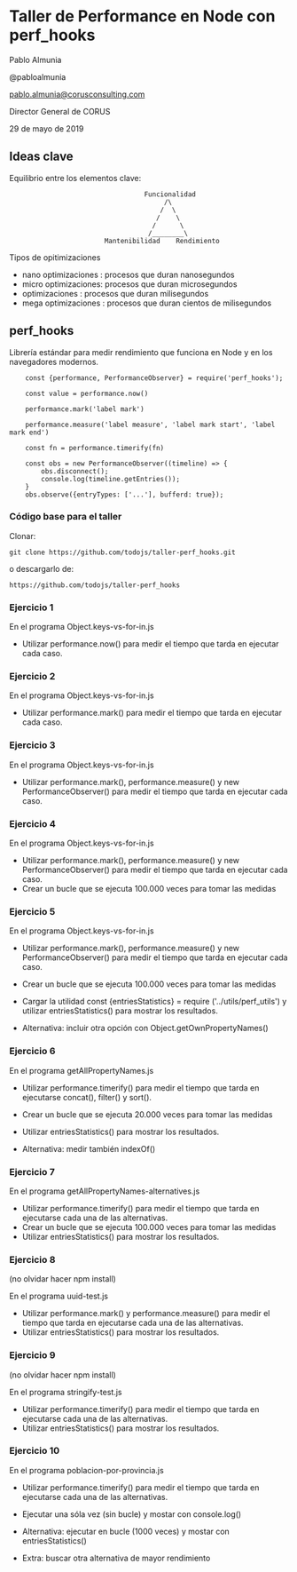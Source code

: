

# Taller de Performance en Node con perf_hooks



Pablo Almunia

@pabloalmunia

pablo.almunia@corusconsulting.com

Director General de CORUS



29 de mayo de 2019








## Ideas clave

Equilibrio entre los elementos clave:

                                      Funcionalidad
                                           /\
                                          /  \
                                         /    \
                                        /      \
                                       /________\
                            Mantenibilidad    Rendimiento

Tipos de opitimizaciones

- nano optimizaciones : procesos que duran nanosegundos
- micro optimizaciones: procesos que duran microsegundos
- optimizaciones      : procesos que duran milisegundos
- mega optimizaciones : procesos que duran cientos de milisegundos



## perf_hooks

Librería estándar para medir rendimiento que funciona en Node y en los navegadores modernos.

        const {performance, PerformanceObserver} = require('perf_hooks');

        const value = performance.now()

        performance.mark('label mark')

        performance.measure('label measure', 'label mark start', 'label mark end')

        const fn = performance.timerify(fn)

        const obs = new PerformanceObserver((timeline) => {
            obs.disconnect();
            console.log(timeline.getEntries());
        }
        obs.observe({entryTypes: ['...'], bufferd: true});


### Código base para el taller


Clonar:

    git clone https://github.com/todojs/taller-perf_hooks.git

o descargarlo de:

    https://github.com/todojs/taller-perf_hooks











### Ejercicio 1

En el programa Object.keys-vs-for-in.js

- Utilizar performance.now() para medir el tiempo que tarda en ejecutar cada caso.
















### Ejercicio 2

En el programa Object.keys-vs-for-in.js

- Utilizar performance.mark() para medir el tiempo que tarda en ejecutar cada caso.
















### Ejercicio 3

En el programa Object.keys-vs-for-in.js

- Utilizar performance.mark(), performance.measure() y new PerformanceObserver()
  para medir el tiempo que tarda en ejecutar cada caso.















### Ejercicio 4

En el programa Object.keys-vs-for-in.js

- Utilizar performance.mark(), performance.measure() y new PerformanceObserver()
  para medir el tiempo que tarda en ejecutar cada caso.
- Crear un bucle que se ejecuta 100.000 veces para tomar las medidas














### Ejercicio 5

En el programa Object.keys-vs-for-in.js

- Utilizar performance.mark(), performance.measure() y new PerformanceObserver()
  para medir el tiempo que tarda en ejecutar cada caso.
- Crear un bucle que se ejecuta 100.000 veces para tomar las medidas
- Cargar la utilidad const {entriesStatistics} = require ('../utils/perf_utils')
  y utilizar entriesStatistics() para mostrar los resultados.

- Alternativa: incluir otra opción con Object.getOwnPropertyNames()










### Ejercicio 6

En el programa getAllPropertyNames.js

- Utilizar performance.timerify() para medir el tiempo que tarda en ejecutarse
  concat(), filter() y sort().
- Crear un bucle que se ejecuta 20.000 veces para tomar las medidas
- Utilizar entriesStatistics() para mostrar los resultados.


- Alternativa: medir también indexOf()










### Ejercicio 7

En el programa getAllPropertyNames-alternatives.js

- Utilizar performance.timerify() para medir el tiempo que tarda en ejecutarse
  cada una de las alternativas.
- Crear un bucle que se ejecuta 100.000 veces para tomar las medidas
- Utilizar entriesStatistics() para mostrar los resultados.













### Ejercicio 8

(no olvidar hacer npm install)

En el programa uuid-test.js

- Utilizar performance.mark() y performance.measure() para medir el tiempo que
  tarda en ejecutarse cada una de las alternativas.
- Utilizar entriesStatistics() para mostrar los resultados.












### Ejercicio 9

(no olvidar hacer npm install)

En el programa stringify-test.js

- Utilizar performance.timerify() para medir el tiempo que  tarda en ejecutarse
  cada una de las alternativas.
- Utilizar entriesStatistics() para mostrar los resultados.












### Ejercicio 10

En el programa poblacion-por-provincia.js

- Utilizar performance.timerify() para medir el tiempo que  tarda en ejecutarse
  cada una de las alternativas.
- Ejecutar una sóla vez (sin bucle) y mostar con console.log()


- Alternativa: ejecutar en bucle (1000 veces) y mostar con entriesStatistics()

- Extra: buscar otra alternativa de mayor rendimiento






